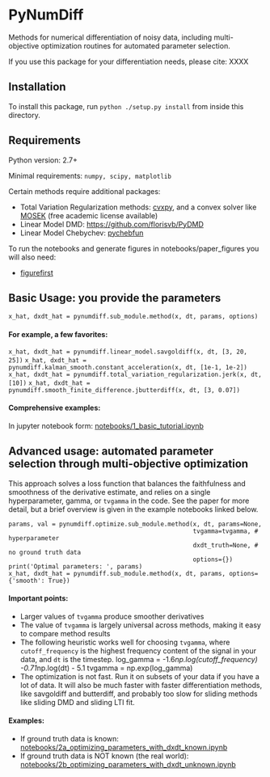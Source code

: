# PyNumDiff
Methods for numerical differentiation of noisy data, including multi-objective optimization routines for automated parameter selection. 

If you use this package for your differentiation needs, please cite: XXXX

## Installation
To install this package, run `python ./setup.py install` from inside this directory.

## Requirements
Python version: 2.7+

Minimal requirements: `numpy, scipy, matplotlib`

Certain methods require additional packages:
* Total Variation Regularization methods: [cvxpy](http://www.cvxpy.org/install/index.html), and a convex solver like [MOSEK](https://www.mosek.com/products/academic-licenses/) (free academic license available)
* Linear Model DMD: https://github.com/florisvb/PyDMD
* Linear Model Chebychev: [pychebfun](https://github.com/pychebfun/pychebfun/)

To run the notebooks and generate figures in notebooks/paper_figures you will also need:
* [figurefirst](https://github.com/FlyRanch/figurefirst)

## Basic Usage: you provide the parameters
`x_hat, dxdt_hat = pynumdiff.sub_module.method(x, dt, params, options)` 

#### For example, a few favorites:
`x_hat, dxdt_hat = pynumdiff.linear_model.savgoldiff(x, dt, [3, 20, 25])` 
`x_hat, dxdt_hat = pynumdiff.kalman_smooth.constant_acceleration(x, dt, [1e-1, 1e-2])` 
`x_hat, dxdt_hat = pynumdiff.total_variation_regularization.jerk(x, dt, [10])` 
`x_hat, dxdt_hat = pynumdiff.smooth_finite_difference.jbutterdiff(x, dt, [3, 0.07])` 

#### Comprehensive examples:
In jupyter notebook form: [notebooks/1_basic_tutorial.ipynb](https://github.com/florisvb/PyNumDiff/blob/master/notebooks/1_basic_tutorial.ipynb)


## Advanced usage: automated parameter selection through multi-objective optimization
This approach solves a loss function that balances the faithfulness and smoothness of the derivative estimate, and relies on a single hyperparameter, gamma, or `tvgamma` in the code. See the paper for more detail, but a brief overview is given in the example notebooks linked below.

    params, val = pynumdiff.optimize.sub_module.method(x, dt, params=None, 
                                                       tvgamma=tvgamma, # hyperparameter
                                                       dxdt_truth=None, # no ground truth data
                                                       options={})
    print('Optimal parameters: ', params)
    x_hat, dxdt_hat = pynumdiff.sub_module.method(x, dt, params, options={'smooth': True})

#### Important points:
* Larger values of `tvgamma` produce smoother derivatives
* The value of `tvgamma` is largely universal across methods, making it easy to compare method results
* The following heuristic works well for choosing `tvgamma`, where `cutoff_frequency` is the highest frequency content of the signal in your data, and `dt` is the timestep. 
    log_gamma = -1.6*np.log(cutoff_frequency) -0.71*np.log(dt) - 5.1
    tvgamma = np.exp(log_gamma)  
* The optimization is not fast. Run it on subsets of your data if you have a lot of data. It will also be much faster with faster differentiation methods, like savgoldiff and butterdiff, and probably too slow for sliding methods like sliding DMD and sliding LTI fit. 

#### Examples:
* If ground truth data is known:  [notebooks/2a_optimizing_parameters_with_dxdt_known.ipynb](https://github.com/florisvb/PyNumDiff/blob/master/notebooks/2a_optimizing_parameters_with_dxdt_known.ipynb)
* If ground truth data is NOT known (the real world):  [notebooks/2b_optimizing_parameters_with_dxdt_unknown.ipynb](https://github.com/florisvb/PyNumDiff/blob/master/notebooks/2b_optimizing_parameters_with_dxdt_unknown.ipynb)

